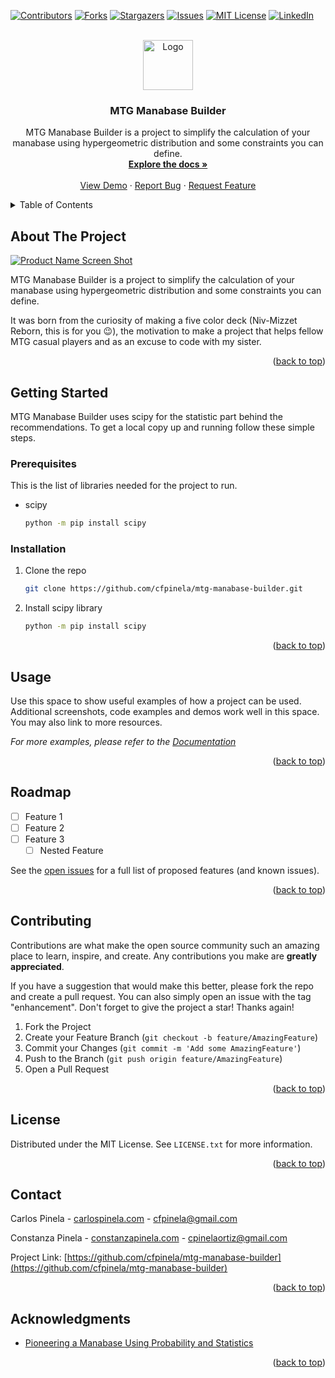 <!-- Improved compatibility of back to top link: See: https://github.com/othneildrew/Best-README-Template/pull/73 -->
<a name="readme-top"></a>


<!-- PROJECT SHIELDS -->
<!--
*** I'm using markdown "reference style" links for readability.
*** Reference links are enclosed in brackets [ ] instead of parentheses ( ).
*** See the bottom of this document for the declaration of the reference variables
*** for contributors-url, forks-url, etc. This is an optional, concise syntax you may use.
*** https://www.markdownguide.org/basic-syntax/#reference-style-links
-->
[![Contributors][contributors-shield]][contributors-url]
[![Forks][forks-shield]][forks-url]
[![Stargazers][stars-shield]][stars-url]
[![Issues][issues-shield]][issues-url]
[![MIT License][license-shield]][license-url]
[![LinkedIn][linkedin-shield]][linkedin-url]



<!-- PROJECT LOGO -->
<br />
<div align="center">
  <a href="https://github.com/cfpinela/mtg-manabase-builder">
    <img src="images/logo.png" alt="Logo" width="80" height="80">
  </a>

<h3 align="center">MTG Manabase Builder</h3>

  <p align="center">
    MTG Manabase Builder is a project to simplify the calculation of your manabase using hypergeometric distribution and some constraints you can define.
    <br />
    <a href="https://github.com/cfpinela/mtg-manabase-builder"><strong>Explore the docs »</strong></a>
    <br />
    <br />
    <a href="https://github.com/cfpinela/mtg-manabase-builder">View Demo</a>
    ·
    <a href="https://github.com/cfpinela/mtg-manabase-builder/issues">Report Bug</a>
    ·
    <a href="https://github.com/cfpinela/mtg-manabase-builder/issues">Request Feature</a>
  </p>
</div>



<!-- TABLE OF CONTENTS -->
<details>
  <summary>Table of Contents</summary>
  <ol>
    <li>
      <a href="#about-the-project">About The Project</a>
    </li>
    <li>
      <a href="#getting-started">Getting Started</a>
      <ul>
        <li><a href="#prerequisites">Prerequisites</a></li>
        <li><a href="#installation">Installation</a></li>
      </ul>
    </li>
    <li><a href="#usage">Usage</a></li>
    <li><a href="#roadmap">Roadmap</a></li>
    <li><a href="#contributing">Contributing</a></li>
    <li><a href="#license">License</a></li>
    <li><a href="#contact">Contact</a></li>
    <li><a href="#acknowledgments">Acknowledgments</a></li>
  </ol>
</details>



<!-- ABOUT THE PROJECT -->
## About The Project

[![Product Name Screen Shot][product-screenshot]](https://example.com)

MTG Manabase Builder is a project to simplify the calculation of your manabase using hypergeometric distribution and some constraints you can define.

It was born from the curiosity of making a five color deck (Niv-Mizzet Reborn, this is for you :wink:), the motivation to make a project that helps fellow MTG casual players and as an excuse to code with my sister.

<p align="right">(<a href="#readme-top">back to top</a>)</p>


<!-- GETTING STARTED -->
## Getting Started

MTG Manabase Builder uses scipy for the statistic part behind the recommendations.
To get a local copy up and running follow these simple steps.

### Prerequisites

This is the list of libraries needed for the project to run.
* scipy
  ```sh
  python -m pip install scipy
  ```

### Installation

1. Clone the repo
   ```sh
   git clone https://github.com/cfpinela/mtg-manabase-builder.git
   ```
2. Install scipy library
   ```sh
   python -m pip install scipy
   ```

<p align="right">(<a href="#readme-top">back to top</a>)</p>



<!-- USAGE EXAMPLES -->
## Usage

Use this space to show useful examples of how a project can be used. Additional screenshots, code examples and demos work well in this space. You may also link to more resources.

_For more examples, please refer to the [Documentation](https://example.com)_

<p align="right">(<a href="#readme-top">back to top</a>)</p>



<!-- ROADMAP -->
## Roadmap

- [ ] Feature 1
- [ ] Feature 2
- [ ] Feature 3
    - [ ] Nested Feature

See the [open issues](https://github.com/cfpinela/mtg-manabase-builder/issues) for a full list of proposed features (and known issues).

<p align="right">(<a href="#readme-top">back to top</a>)</p>



<!-- CONTRIBUTING -->
## Contributing

Contributions are what make the open source community such an amazing place to learn, inspire, and create. Any contributions you make are **greatly appreciated**.

If you have a suggestion that would make this better, please fork the repo and create a pull request. You can also simply open an issue with the tag "enhancement".
Don't forget to give the project a star! Thanks again!

1. Fork the Project
2. Create your Feature Branch (`git checkout -b feature/AmazingFeature`)
3. Commit your Changes (`git commit -m 'Add some AmazingFeature'`)
4. Push to the Branch (`git push origin feature/AmazingFeature`)
5. Open a Pull Request

<p align="right">(<a href="#readme-top">back to top</a>)</p>



<!-- LICENSE -->
## License

Distributed under the MIT License. See `LICENSE.txt` for more information.

<p align="right">(<a href="#readme-top">back to top</a>)</p>



<!-- CONTACT -->
## Contact

Carlos Pinela - [carlospinela.com](https://carlospinela.com/) - cfpinela@gmail.com

Constanza Pinela - [constanzapinela.com](https://constanzapinela.com/) - cpinelaortiz@gmail.com

Project Link: [https://github.com/cfpinela/mtg-manabase-builder](https://github.com/cfpinela/mtg-manabase-builder)

<p align="right">(<a href="#readme-top">back to top</a>)</p>



<!-- ACKNOWLEDGMENTS -->

## Acknowledgments

* [Pioneering a Manabase Using Probability and Statistics](https://www.cardknocklife.com/pioneering/)

<p align="right">(<a href="#readme-top">back to top</a>)</p>


<!-- MARKDOWN LINKS & IMAGES -->
<!-- https://www.markdownguide.org/basic-syntax/#reference-style-links -->
[contributors-shield]: https://img.shields.io/github/contributors/cfpinela/mtg-manabase-builder.svg?style=for-the-badge
[contributors-url]: https://github.com/cfpinela/mtg-manabase-builder/graphs/contributors
[forks-shield]: https://img.shields.io/github/forks/cfpinela/mtg-manabase-builder.svg?style=for-the-badge
[forks-url]: https://github.com/cfpinela/mtg-manabase-builder/network/members
[stars-shield]: https://img.shields.io/github/stars/cfpinela/mtg-manabase-builder.svg?style=for-the-badge
[stars-url]: https://github.com/cfpinela/mtg-manabase-builder/stargazers
[issues-shield]: https://img.shields.io/github/issues/cfpinela/mtg-manabase-builder.svg?style=for-the-badge
[issues-url]: https://github.com/cfpinela/mtg-manabase-builder/issues
[license-shield]: https://img.shields.io/github/license/cfpinela/mtg-manabase-builder.svg?style=for-the-badge
[license-url]: https://github.com/cfpinela/mtg-manabase-builder/blob/master/LICENSE.txt
[linkedin-shield]: https://img.shields.io/badge/-LinkedIn-black.svg?style=for-the-badge&logo=linkedin&colorB=555
[linkedin-url]: https://linkedin.com/in/cfpinela
[product-screenshot]: images/screenshot.png
[Next.js]: https://img.shields.io/badge/next.js-000000?style=for-the-badge&logo=nextdotjs&logoColor=white
[Next-url]: https://nextjs.org/
[React.js]: https://img.shields.io/badge/React-20232A?style=for-the-badge&logo=react&logoColor=61DAFB
[React-url]: https://reactjs.org/
[Vue.js]: https://img.shields.io/badge/Vue.js-35495E?style=for-the-badge&logo=vuedotjs&logoColor=4FC08D
[Vue-url]: https://vuejs.org/
[Angular.io]: https://img.shields.io/badge/Angular-DD0031?style=for-the-badge&logo=angular&logoColor=white
[Angular-url]: https://angular.io/
[Svelte.dev]: https://img.shields.io/badge/Svelte-4A4A55?style=for-the-badge&logo=svelte&logoColor=FF3E00
[Svelte-url]: https://svelte.dev/
[Laravel.com]: https://img.shields.io/badge/Laravel-FF2D20?style=for-the-badge&logo=laravel&logoColor=white
[Laravel-url]: https://laravel.com
[Bootstrap.com]: https://img.shields.io/badge/Bootstrap-563D7C?style=for-the-badge&logo=bootstrap&logoColor=white
[Bootstrap-url]: https://getbootstrap.com
[JQuery.com]: https://img.shields.io/badge/jQuery-0769AD?style=for-the-badge&logo=jquery&logoColor=white
[JQuery-url]: https://jquery.com 